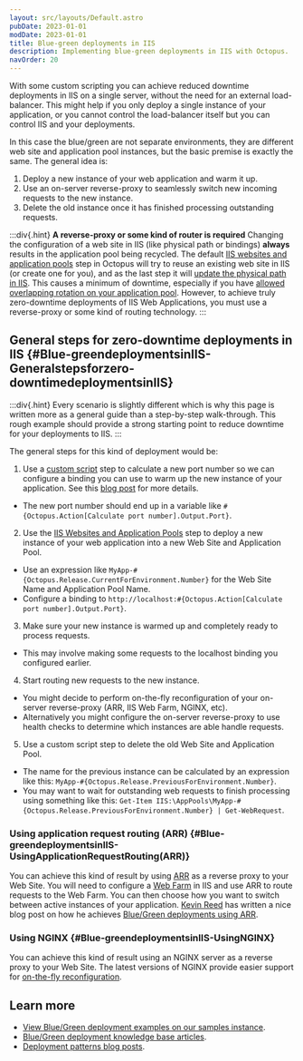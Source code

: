 ```yaml
---
layout: src/layouts/Default.astro
pubDate: 2023-01-01
modDate: 2023-01-01
title: Blue-green deployments in IIS
description: Implementing blue-green deployments in IIS with Octopus.
navOrder: 20
---
```


With some custom scripting you can achieve reduced downtime deployments in IIS on a single server, without the need for an external load-balancer. This might help if you only deploy a single instance of your application, or you cannot control the load-balancer itself but you can control IIS and your deployments.

In this case the blue/green are not separate environments, they are different web site and application pool instances, but the basic premise is exactly the same. The general idea is:

1. Deploy a new instance of your web application and warm it up.
2. Use an on-server reverse-proxy to seamlessly switch new incoming requests to the new instance.
3. Delete the old instance once it has finished processing outstanding requests.

:::div{.hint}
**A reverse-proxy or some kind of router is required**
Changing the configuration of a web site in IIS (like physical path or bindings) **always** results in the application pool being recycled. The default [IIS websites and application pools](/docs/deployments/windows/iis-websites-and-application-pools) step in Octopus will try to reuse an existing web site in IIS (or create one for you), and as the last step it will [update the physical path in IIS](https://github.com/OctopusDeploy/Calamari/blob/master/source/Calamari/Scripts/Octopus.Features.IISWebSite_BeforePostDeploy.ps1). This causes a minimum of downtime, especially if you have [allowed overlapping rotation on your application pool](https://msdn.microsoft.com/en-us/library/microsoft.web.administration.applicationpoolrecycling.disallowoverlappingrotation(v=vs.90).aspx). However, to achieve truly zero-downtime deployments of IIS Web Applications, you must use a reverse-proxy or some kind of routing technology.
:::

## General steps for zero-downtime deployments in IIS {#Blue-greendeploymentsinIIS-Generalstepsforzero-downtimedeploymentsinIIS}

:::div{.hint}
Every scenario is slightly different which is why this page is written more as a general guide than a step-by-step walk-through. This rough example should provide a strong starting point to reduce downtime for your deployments to IIS.
:::

The general steps for this kind of deployment would be:

1. Use a [custom script](/docs/deployments/custom-scripts) step to calculate a new port number so we can configure a binding you can use to warm up the new instance of your application. See this [blog post](https://octopus.com/blog/changing-website-port-on-each-deployment) for more details.
  * The new port number should end up in a variable like `#{Octopus.Action[Calculate port number].Output.Port}`.
2. Use the [IIS Websites and Application Pools](/docs/deployments/windows/iis-websites-and-application-pools) step to deploy a new instance of your web application into a new Web Site and Application Pool.
  * Use an expression like `MyApp-#{Octopus.Release.CurrentForEnvironment.Number}` for the Web Site Name and Application Pool Name.
  * Configure a binding to `http://localhost:#{Octopus.Action[Calculate port number].Output.Port}`.
3. Make sure your new instance is warmed up and completely ready to process requests.
  * This may involve making some requests to the localhost binding you configured earlier.
4. Start routing new requests to the new instance.
  * You might decide to perform on-the-fly reconfiguration of your on-server reverse-proxy (ARR, IIS Web Farm, NGINX, etc).
  * Alternatively you might configure the on-server reverse-proxy to use health checks to determine which instances are able handle requests.
5. Use a custom script step to delete the old Web Site and Application Pool.
  * The name for the previous instance can be calculated by an expression like this: `MyApp-#{Octopus.Release.PreviousForEnvironment.Number}`.
  * You may want to wait for outstanding web requests to finish processing using something like this: `Get-Item IIS:\AppPools\MyApp-#{Octopus.Release.PreviousForEnvironment.Number} | Get-WebRequest`.

### Using application request routing (ARR) {#Blue-greendeploymentsinIIS-UsingApplicationRequestRouting(ARR)}

You can achieve this kind of result by using [ARR](https://www.iis.net/downloads/microsoft/application-request-routing) as a reverse proxy to your Web Site. You will need to configure a [Web Farm](https://www.iis.net/learn/web-hosting/scenario-build-a-web-farm-with-iis-servers/overview-build-a-web-farm-with-iis-servers) in IIS and use ARR to route requests to the Web Farm. You can then choose how you want to switch between active instances of your application. [Kevin Reed](https://kevinareed.com/) has written a nice blog post on how he achieves [Blue/Green deployments using ARR](https://kevinareed.com/2015/11/07/how-to-deploy-anything-in-iis-with-zero-downtime-on-a-single-server/).

### Using NGINX {#Blue-greendeploymentsinIIS-UsingNGINX}

You can achieve this kind of result using an NGINX server as a reverse proxy to your Web Site. The latest versions of NGINX provide easier support for [on-the-fly reconfiguration](https://www.nginx.com/products/on-the-fly-reconfiguration/).

## Learn more

- [View Blue/Green deployment examples on our samples instance](https://oc.to/PatternBlueGreenSamplesSpace).
- [Blue/Green deployment knowledge base articles](https://oc.to/BlueGreenTaggedKBArticles).
- [Deployment patterns blog posts](https://octopus.com/blog/tag/Deployment%20Patterns).